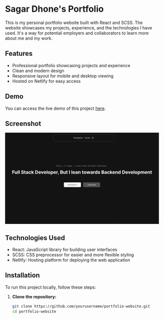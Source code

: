 # Sagar Dhone's Portfolio

This is my personal portfolio website built with React and SCSS. The website showcases my projects, experience, and the technologies I have used. It's a way for potential employers and collaborators to learn more about me and my work.

## Features

- Professional portfolio showcasing projects and experience
- Clean and modern design
- Responsive layout for mobile and desktop viewing
- Hosted on Netlify for easy access

## Demo

You can access the live demo of this project [here](https://sagar-dhone-portfolio.netlify.app/).

## Screenshot

![Portfolio Screenshot](/public/project_images/sagar-dhone-portfolio.netlify.app_.png)

## Technologies Used

- React: JavaScript library for building user interfaces
- SCSS: CSS preprocessor for easier and more flexible styling
- Netlify: Hosting platform for deploying the web application

## Installation

To run this project locally, follow these steps:

1. **Clone the repository:**
   ```bash
   git clone https://github.com/yourusername/portfolio-website.git
   cd portfolio-website
